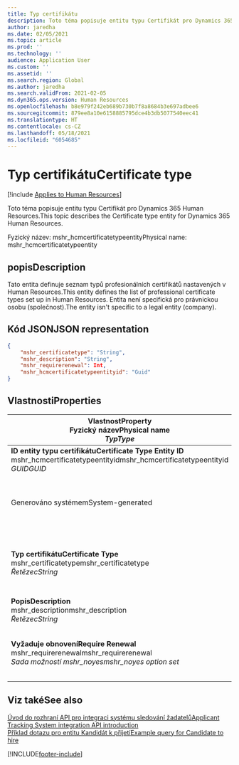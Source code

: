 ```yaml
---
title: Typ certifikátu
description: Toto téma popisuje entitu typu Certifikát pro Dynamics 365 Human Resources.
author: jaredha
ms.date: 02/05/2021
ms.topic: article
ms.prod: ''
ms.technology: ''
audience: Application User
ms.custom: ''
ms.assetid: ''
ms.search.region: Global
ms.author: jaredha
ms.search.validFrom: 2021-02-05
ms.dyn365.ops.version: Human Resources
ms.openlocfilehash: b8e979f242eb689b730b7f8a8684b3e697adbee6
ms.sourcegitcommit: 879ee8a10e6158885795dce4b3db5077540eec41
ms.translationtype: HT
ms.contentlocale: cs-CZ
ms.lasthandoff: 05/18/2021
ms.locfileid: "6054685"
---
```

# <a name="certificate-type"></a><span data-ttu-id="f456b-103">Typ certifikátu</span><span class="sxs-lookup"><span data-stu-id="f456b-103">Certificate type</span></span>

[!include [Applies to Human Resources](../includes/applies-to-hr.md)]

<span data-ttu-id="f456b-104">Toto téma popisuje entitu typu Certifikát pro Dynamics 365 Human Resources.</span><span class="sxs-lookup"><span data-stu-id="f456b-104">This topic describes the Certificate type entity for Dynamics 365 Human Resources.</span></span>

<span data-ttu-id="f456b-105">Fyzický název: mshr_hcmcertificatetypeentity</span><span class="sxs-lookup"><span data-stu-id="f456b-105">Physical name: mshr_hcmcertificatetypeentity</span></span>

## <a name="description"></a><span data-ttu-id="f456b-106">popis</span><span class="sxs-lookup"><span data-stu-id="f456b-106">Description</span></span>

<span data-ttu-id="f456b-107">Tato entita definuje seznam typů profesionálních certifikátů nastavených v Human Resources.</span><span class="sxs-lookup"><span data-stu-id="f456b-107">This entity defines the list of professional certificate types set up in Human Resources.</span></span> <span data-ttu-id="f456b-108">Entita není specifická pro právnickou osobu (společnost).</span><span class="sxs-lookup"><span data-stu-id="f456b-108">The entity isn't specific to a legal entity (company).</span></span>

## <a name="json-representation"></a><span data-ttu-id="f456b-109">Kód JSON</span><span class="sxs-lookup"><span data-stu-id="f456b-109">JSON representation</span></span>

```json
{
    "mshr_certificatetype": "String",
    "mshr_description": "String",
    "mshr_requirerenewal": Int,
    "mshr_hcmcertificatetypeentityid": "Guid"
}
```

## <a name="properties"></a><span data-ttu-id="f456b-110">Vlastnosti</span><span class="sxs-lookup"><span data-stu-id="f456b-110">Properties</span></span>

| <span data-ttu-id="f456b-111">Vlastnost</span><span class="sxs-lookup"><span data-stu-id="f456b-111">Property</span></span><br><span data-ttu-id="f456b-112">**Fyzický název**</span><span class="sxs-lookup"><span data-stu-id="f456b-112">**Physical name**</span></span><br><span data-ttu-id="f456b-113">**_Typ_**</span><span class="sxs-lookup"><span data-stu-id="f456b-113">**_Type_**</span></span> | <span data-ttu-id="f456b-114">Použít</span><span class="sxs-lookup"><span data-stu-id="f456b-114">Use</span></span> | <span data-ttu-id="f456b-115">popis</span><span class="sxs-lookup"><span data-stu-id="f456b-115">Description</span></span> |
| --- | --- | --- |
| <span data-ttu-id="f456b-116">**ID entity typu certifikátu**</span><span class="sxs-lookup"><span data-stu-id="f456b-116">**Certificate Type Entity ID**</span></span><br><span data-ttu-id="f456b-117">mshr_hcmcertificatetypeentityid</span><span class="sxs-lookup"><span data-stu-id="f456b-117">mshr_hcmcertificatetypeentityid</span></span><br><span data-ttu-id="f456b-118">*GUID*</span><span class="sxs-lookup"><span data-stu-id="f456b-118">*GUID*</span></span> | <span data-ttu-id="f456b-119">Jen pro čtení</span><span class="sxs-lookup"><span data-stu-id="f456b-119">Read-only</span></span><br><span data-ttu-id="f456b-120">Povinná</span><span class="sxs-lookup"><span data-stu-id="f456b-120">Required</span></span> 
<span data-ttu-id="f456b-121">Generováno systémem</span><span class="sxs-lookup"><span data-stu-id="f456b-121">System-generated</span></span> | <span data-ttu-id="f456b-122">Jedinečný primární identifikátor pro záznam typu certifikátu.</span><span class="sxs-lookup"><span data-stu-id="f456b-122">Unique primary identifier for the certificate type.</span></span> |
| <span data-ttu-id="f456b-123">**Typ certifikátu**</span><span class="sxs-lookup"><span data-stu-id="f456b-123">**Certificate Type**</span></span><br><span data-ttu-id="f456b-124">mshr_certificatetype</span><span class="sxs-lookup"><span data-stu-id="f456b-124">mshr_certificatetype</span></span><br><span data-ttu-id="f456b-125">*Řetězec*</span><span class="sxs-lookup"><span data-stu-id="f456b-125">*String*</span></span> | <span data-ttu-id="f456b-126">Čtení/zápis</span><span class="sxs-lookup"><span data-stu-id="f456b-126">Read/write</span></span><br><span data-ttu-id="f456b-127">Povinná</span><span class="sxs-lookup"><span data-stu-id="f456b-127">Required</span></span> | <span data-ttu-id="f456b-128">Jedinečný, uživatelem čitelný identifikátor pro typ certifikátu.</span><span class="sxs-lookup"><span data-stu-id="f456b-128">Unique user-readable identifier for the certificate type.</span></span> |
| <span data-ttu-id="f456b-129">**Popis**</span><span class="sxs-lookup"><span data-stu-id="f456b-129">**Description**</span></span><br><span data-ttu-id="f456b-130">mshr_description</span><span class="sxs-lookup"><span data-stu-id="f456b-130">mshr_description</span></span><br><span data-ttu-id="f456b-131">*Řetězec*</span><span class="sxs-lookup"><span data-stu-id="f456b-131">*String*</span></span> | <span data-ttu-id="f456b-132">Čtení/zápis</span><span class="sxs-lookup"><span data-stu-id="f456b-132">Read/write</span></span><br><span data-ttu-id="f456b-133">Povinná</span><span class="sxs-lookup"><span data-stu-id="f456b-133">Required</span></span> | <span data-ttu-id="f456b-134">Popis typu certifikátu.</span><span class="sxs-lookup"><span data-stu-id="f456b-134">Description of the certificate type.</span></span> |
| <span data-ttu-id="f456b-135">**Vyžaduje obnovení**</span><span class="sxs-lookup"><span data-stu-id="f456b-135">**Require Renewal**</span></span><br><span data-ttu-id="f456b-136">mshr_requirerenewal</span><span class="sxs-lookup"><span data-stu-id="f456b-136">mshr_requirerenewal</span></span><br><span data-ttu-id="f456b-137">*Sada možností mshr_noyes*</span><span class="sxs-lookup"><span data-stu-id="f456b-137">*mshr_noyes option set*</span></span> | <span data-ttu-id="f456b-138">Čtení/zápis</span><span class="sxs-lookup"><span data-stu-id="f456b-138">Read/write</span></span><br><span data-ttu-id="f456b-139">Volitelné</span><span class="sxs-lookup"><span data-stu-id="f456b-139">Optional</span></span> | <span data-ttu-id="f456b-140">Označuje, zda je pro certifikát vyžadováno obnovení.</span><span class="sxs-lookup"><span data-stu-id="f456b-140">Indicates whether renewal is required for the certificate.</span></span> |

## <a name="see-also"></a><span data-ttu-id="f456b-141">Viz také</span><span class="sxs-lookup"><span data-stu-id="f456b-141">See also</span></span>

[<span data-ttu-id="f456b-142">Úvod do rozhraní API pro integraci systému sledování žadatelů</span><span class="sxs-lookup"><span data-stu-id="f456b-142">Applicant Tracking System integration API introduction</span></span>](hr-admin-integration-ats-api-introduction.md)<br>
[<span data-ttu-id="f456b-143">Příklad dotazu pro entitu Kandidát k přijetí</span><span class="sxs-lookup"><span data-stu-id="f456b-143">Example query for Candidate to hire</span></span>](hr-admin-integration-ats-api-candidate-to-hire-example-query.md)



[!INCLUDE[footer-include](../includes/footer-banner.md)]